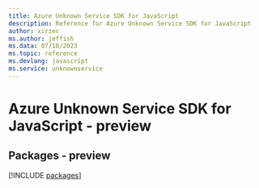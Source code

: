 ```yaml
---
title: Azure Unknown Service SDK for JavaScript
description: Reference for Azure Unknown Service SDK for JavaScript
author: xirzec
ms.author: jeffish
ms.data: 07/18/2023
ms.topic: reference
ms.devlang: javascript
ms.service: unknownservice
---
```

# Azure Unknown Service SDK for JavaScript - preview
## Packages - preview
[!INCLUDE [packages](unknown-service-index.md)]